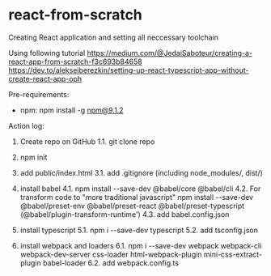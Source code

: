 # react-from-scratch

Creating React application and setting all neccessary toolchain

Using following tutorial
https://medium.com/@JedaiSaboteur/creating-a-react-app-from-scratch-f3c693b84658
https://dev.to/alekseiberezkin/setting-up-react-typescript-app-without-create-react-app-oph

Pre-requirements:
- npm: npm install -g npm@9.1.2

Action log:

1. Create repo on GitHub
1.1. git clone repo

2. npm init

3. add public/index.html
3.1. add .gitignore (including node_modules/, dist/)

4. install babel
4.1. npm install --save-dev @babel/core @babel/cli
4.2. For transform code to "more traditional javascript"
    npm install --save-dev @babel/preset-env @babel/preset-react @babel/preset-typescript (@babel/plugin-transform-runtime')
4.3. add babel.config.json

5. install typescript
5.1. npm i --save-dev typescript
5.2. add tsconfig.json

6. install webpack and loaders
6.1. npm i --save-dev webpack webpack-cli webpack-dev-server css-loader html-webpack-plugin mini-css-extract-plugin babel-loader
6.2. add webpack.config.ts
